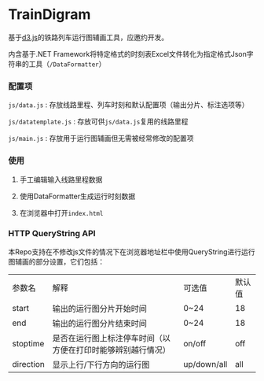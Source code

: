 # TrainDigram

基于[d3.js](http://www.d3js.org)的铁路列车运行图辅画工具，应邀约开发。

内含基于.NET Framework将特定格式的时刻表Excel文件转化为指定格式Json字符串的工具（`/DataFormatter`）

### 配置项

`js/data.js` : 存放线路里程、列车时刻和默认配置项（输出分片、标注选项等）

`js/datatemplate.js` : 存放可供`js/data.js`复用的线路里程

`js/main.js` : 存放用于运行图辅画但无需被经常修改的配置项

### 使用
1. 手工编辑输入线路里程数据

2. 使用DataFormatter生成运行时刻数据

3. 在浏览器中打开`index.html`

### HTTP QueryString API
本Repo支持在不修改js文件的情况下在浏览器地址栏中使用QueryString进行运行图辅画的部分设置，它们包括：

<table>
<tr><td>参数名</td><td>解释</td><td>可选值</td><td>默认值</td></tr>
<tr><td>start</td><td>输出的运行图分片开始时间</td><td>0~24</td><td>18</td></tr>
<tr><td>end</td><td>输出的运行图分片结束时间</td><td>0~24</td><td>18</td></tr>
<tr><td>stoptime</td><td>是否在运行图上标注停车时间（以方便在打印时能够辨别越行情况）</td><td>on/off</td><td>off</td></tr>
<tr><td>direction</td><td>显示上行/下行方向的运行图</td><td>up/down/all</td><td>all</td></tr>
</table>


